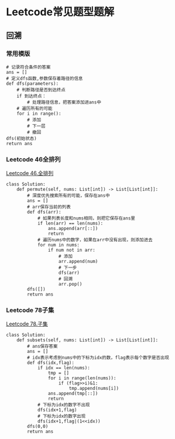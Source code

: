 # Leetcode常见题型题解

## 回溯

### 常用模版

```python3
# 记录符合条件的答案
ans = []
# 定义dfs函数,参数保存着路径的信息
def dfs(parameters):
	# 判断路径是否到达终点
	if 到达终点：
		# 处理路径信息，把答案添加进ans中
	# 遍历所有的可能
	for i in range():
		# 添加
		# 下一层
		# 撤回
dfs(初始状态)
return ans
```

### Leetcode 46全排列

[Leetcode 46.全排列](https://leetcode.cn/problems/permutations/)

```python3
class Solution:
    def permute(self, nums: List[int]) -> List[List[int]]:
        # 深度优先搜索所有的可能，保存在ans中
        ans = []
        # arr保存当前的列表
        def dfs(arr):
            # 如果列表长度和nums相同，则把它保存在ans里
            if len(arr) == len(nums):
                ans.append(arr[::])
                return
            # 遍历nums中的数字，如果在arr中没有出现，则添加进去
            for num in nums:
                if num not in arr:
                    # 添加
                    arr.append(num)
                    # 下一步
                    dfs(arr)
                    # 回溯
                    arr.pop()
        dfs([])
        return ans
```



### Leetcode 78子集

[Leetcode 78.子集](https://leetcode.cn/problems/subsets/)

```python3
class Solution:
    def subsets(self, nums: List[int]) -> List[List[int]]:
        # ans保存答案
        ans = []
        # idx表示考虑到nums中的下标为idx的数，flag表示每个数字是否出现
        def dfs(idx,flag):
            if idx == len(nums):
                tmp = []
                for i in range(len(nums)):
                    if (flag>>i)&1:
                        tmp.append(nums[i])
                ans.append(tmp[::])
                return
            # 下标为idx的数字不出现
            dfs(idx+1,flag)
            # 下标为idx的数字出现
            dfs(idx+1,flag|(1<<idx))
        dfs(0,0)
        return ans
```

